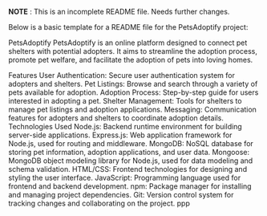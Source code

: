 **NOTE** : This is an incomplete README file. Needs further changes.

Below is a basic template for a README file for the PetsAdoptify project:

PetsAdoptify
PetsAdoptify is an online platform designed to connect pet shelters with potential adopters. It aims to streamline the adoption process, promote pet welfare, and facilitate the adoption of pets into loving homes.

Features
User Authentication: Secure user authentication system for adopters and shelters.
Pet Listings: Browse and search through a variety of pets available for adoption.
Adoption Process: Step-by-step guide for users interested in adopting a pet.
Shelter Management: Tools for shelters to manage pet listings and adoption applications.
Messaging: Communication features for adopters and shelters to coordinate adoption details.
Technologies Used
Node.js: Backend runtime environment for building server-side applications.
Express.js: Web application framework for Node.js, used for routing and middleware.
MongoDB: NoSQL database for storing pet information, adoption applications, and user data.
Mongoose: MongoDB object modeling library for Node.js, used for data modeling and schema validation.
HTML/CSS: Frontend technologies for designing and styling the user interface.
JavaScript: Programming language used for frontend and backend development.
npm: Package manager for installing and managing project dependencies.
Git: Version control system for tracking changes and collaborating on the project.
ppp
